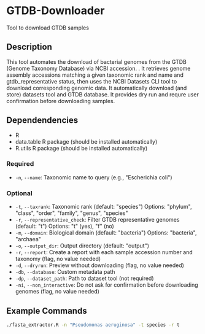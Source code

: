 # GTDB-Downloader
Tool to download GTDB samples 
## Description
This tool automates the download of bacterial genomes from the GTDB (Genome Taxonomy Database) via NCBI accession. . It retrieves genome assembly accessions matching a given taxonomic rank and name and gtdb_representative status, then uses the NCBI Datasets CLI tool to download corresponding genomic data. It automatically download (and store) datasets tool and GTDB database. It provides dry run and requre user confirmation before downloading samples.
## Dependendencies 
- R
- data.table R package (should be installed automatically)
- R.utils R package (should be installed automatically)
### Required
- `-n`, `--name`: Taxonomic name to query (e.g., "Escherichia coli")

### Optional
- `-t`, `--taxrank`: Taxonomic rank (default: "species")
  Options: "phylum", "class", "order", "family", "genus", "species"
- `-r`, `--representative_check`: Filter GTDB representative genomes (default: "t")
  Options: "t" (yes), "f" (no)
- `-m`, `--domain`: Biological domain (default: "bacteria")
  Options: "bacteria", "archaea"
- `-o`, `--output_dir`: Output directory (default: "output")
- `-r`, `--report`: Create a report with each sample accession number and taxonomy (flag, no value needed)
- `-d`, `--dryrun`: Preview without downloading (flag, no value needed)
- `-db`, `--database`: Custom metadata path
- `-dp`, `--dataset_path`: Path to dataset tool (not required)
- `-ni`, `--non_interactive`: Do not ask for confirmation before downloading genomes (flag, no value needed)

## Example Commands
```bash
./fasta_extractor.R -n "Pseudomonas aeruginosa" -t species -r t
```
